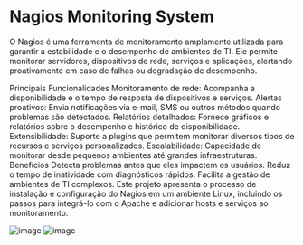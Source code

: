 <h1>Nagios Monitoring System</h1>

O Nagios é uma ferramenta de monitoramento amplamente utilizada para garantir a estabilidade e o desempenho de ambientes de TI. Ele permite monitorar servidores, dispositivos de rede, serviços e aplicações, alertando proativamente em caso de falhas ou degradação de desempenho.

Principais Funcionalidades
Monitoramento de rede: Acompanha a disponibilidade e o tempo de resposta de dispositivos e serviços.
Alertas proativos: Envia notificações via e-mail, SMS ou outros métodos quando problemas são detectados.
Relatórios detalhados: Fornece gráficos e relatórios sobre o desempenho e histórico de disponibilidade.
Extensibilidade: Suporte a plugins que permitem monitorar diversos tipos de recursos e serviços personalizados.
Escalabilidade: Capacidade de monitorar desde pequenos ambientes até grandes infraestruturas.
Benefícios
Detecta problemas antes que eles impactem os usuários.
Reduz o tempo de inatividade com diagnósticos rápidos.
Facilita a gestão de ambientes de TI complexos.
Este projeto apresenta o processo de instalação e configuração do Nagios em um ambiente Linux, incluindo os passos para integrá-lo com o Apache e adicionar hosts e serviços ao monitoramento.

![image](https://github.com/user-attachments/assets/daa2a8a8-cc5e-40b9-bd85-4d18cfafdc0a)
![image](https://github.com/user-attachments/assets/a2664576-60cb-420e-9c90-f4d942ec455a)
